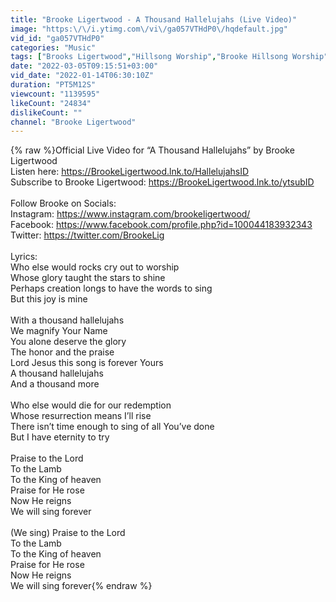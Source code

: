 ```yaml
---
title: "Brooke Ligertwood - A Thousand Hallelujahs (Live Video)"
image: "https:\/\/i.ytimg.com\/vi\/ga057VTHdP0\/hqdefault.jpg"
vid_id: "ga057VTHdP0"
categories: "Music"
tags: ["Brooks Ligertwood","Hillsong Worship","Brooke Hillsong Worship"]
date: "2022-03-05T09:15:51+03:00"
vid_date: "2022-01-14T06:30:10Z"
duration: "PT5M12S"
viewcount: "1139595"
likeCount: "24834"
dislikeCount: ""
channel: "Brooke Ligertwood"
---
```

{% raw %}Official Live Video for “A Thousand Hallelujahs” by Brooke Ligertwood<br />Listen here: <a rel="nofollow" target="blank" href="https://BrookeLigertwood.lnk.to/HallelujahsID">https://BrookeLigertwood.lnk.to/HallelujahsID</a><br />Subscribe to Brooke Ligertwood: <a rel="nofollow" target="blank" href="https://BrookeLigertwood.lnk.to/ytsubID">https://BrookeLigertwood.lnk.to/ytsubID</a> <br /><br />Follow Brooke on Socials:<br />Instagram: <a rel="nofollow" target="blank" href="https://www.instagram.com/brookeligertwood/">https://www.instagram.com/brookeligertwood/</a> <br />Facebook: <a rel="nofollow" target="blank" href="https://www.facebook.com/profile.php?id=100044183932343">https://www.facebook.com/profile.php?id=100044183932343</a> <br />Twitter: <a rel="nofollow" target="blank" href="https://twitter.com/BrookeLig">https://twitter.com/BrookeLig</a> <br /><br />Lyrics:<br />Who else would rocks cry out to worship<br />Whose glory taught the stars to shine<br />Perhaps creation longs to have the words to sing<br />But this joy is mine<br /> <br />With a thousand hallelujahs<br />We magnify Your Name<br />You alone deserve the glory<br />The honor and the praise<br />Lord Jesus this song is forever Yours<br />A thousand hallelujahs<br />And a thousand more<br /> <br />Who else would die for our redemption<br />Whose resurrection means I’ll rise<br />There isn’t time enough to sing of all You’ve done<br />But I have eternity to try<br />  <br />Praise to the Lord<br />To the Lamb<br />To the King of heaven<br />Praise for He rose<br />Now He reigns<br />We will sing forever<br /> <br />(We sing) Praise to the Lord<br />To the Lamb<br />To the King of heaven<br />Praise for He rose<br />Now He reigns<br />We will sing forever{% endraw %}
